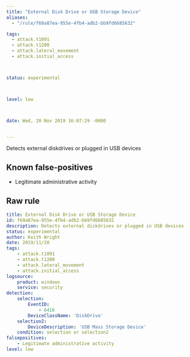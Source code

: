 ```yaml
---
title: "External Disk Drive or USB Storage Device"
aliases:
  - "/rule/f69a87ea-955e-4fb4-adb2-bb9fd6685632"

tags:
  - attack.t1091
  - attack.t1200
  - attack.lateral_movement
  - attack.initial_access



status: experimental



level: low



date: Wed, 20 Nov 2019 16:07:29 -0600


---
```


Detects external diskdrives or plugged in USB devices

<!--more-->


## Known false-positives

* Legitimate administrative activity




## Raw rule
```yaml
title: External Disk Drive or USB Storage Device
id: f69a87ea-955e-4fb4-adb2-bb9fd6685632
description: Detects external diskdrives or plugged in USB devices
status: experimental
author: Keith Wright
date: 2019/11/20
tags:
    - attack.t1091
    - attack.t1200
    - attack.lateral_movement
    - attack.initial_access
logsource:
    product: windows
    service: security
detection:
    selection:
        EventID: 
            - 6416
        DeviceClassName: 'DiskDrive'  
    selection2:
        DeviceDescription: 'USB Mass Storage Device'
    condition: selection or selection2
falsepositives: 
    - Legitimate administrative activity
level: low

```
